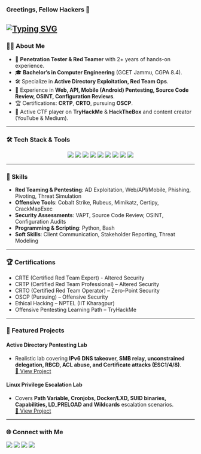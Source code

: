### Greetings, Fellow Hackers 👋

[![Typing SVG](https://readme-typing-svg.herokuapp.com/?lines=Welcome+to+my+Github+Profile)](https://git.io/typing-svg)
---

### 👨‍💻 About Me
- 🔐 **Penetration Tester & Red Teamer** with 2+ years of hands-on experience.
- 🎓 **Bachelor’s in Computer Engineering** (GCET Jammu, CGPA 8.4).
- 🛠 Specialize in **Active Directory Exploitation, Red Team Ops**.
- 🎯 Experience in **Web, API, Mobile (Android) Pentesting, Source Code Review, OSINT, Configuration Reviews**.
- 🏆 Certifications: **CRTP**, **CRTO**, pursuing **OSCP**.
- 📢 Active CTF player on **TryHackMe** & **HackTheBox** and content creator (YouTube & Medium).

---

### 🛠️ Tech Stack & Tools
<p align="center">
  <img src="https://img.shields.io/badge/Cobalt%20Strike-4D4D4D?style=for-the-badge&logo=&logoColor=white"/>
  <img src="https://img.shields.io/badge/PowerView-557C94?style=for-the-badge&logo=&logoColor=white"/>
  <img src="https://img.shields.io/badge/Rubeus-8A4182?style=for-the-badge&logo=&logoColor=white"/>
  <img src="https://img.shields.io/badge/Mimikatz-006E99?style=for-the-badge&logo=&logoColor=white"/>
  <img src="https://img.shields.io/badge/Qualys-FCC624?style=for-the-badge&logo=&logoColor=black"/>
  <img src="https://img.shields.io/badge/Nessus-0078D6?style=for-the-badge&logo=&logoColor=white"/>
  <img src="https://img.shields.io/badge/Checkmarx-4D4D4D?style=for-the-badge&logo=&logoColor=white"/>
  <img src="https://img.shields.io/badge/Python-3776AB?style=for-the-badge&logo=python&logoColor=white"/>
  <img src="https://img.shields.io/badge/Bash-121011?style=for-the-badge&logo=gnu-bash&logoColor=white"/>
</p>

---

### 🚀 Skills
- **Red Teaming & Pentesting**: AD Exploitation, Web/API/Mobile, Phishing, Pivoting, Threat Simulation
- **Offensive Tools**: Cobalt Strike, Rubeus, Mimikatz, Certipy, CrackMapExec
- **Security Assessments**: VAPT, Source Code Review, OSINT, Configuration Audits
- **Programming & Scripting**: Python, Bash
- **Soft Skills**: Client Communication, Stakeholder Reporting, Threat Modeling

---

### 🏆 Certifications
- CRTE (Certified Red Team Expert) - Altered Security
- CRTP (Certified Red Team Professional) – Altered Security
- CRTO (Certified Red Team Operator) – Zero-Point Security
- OSCP (Pursuing) – Offensive Security
- Ethical Hacking – NPTEL (IIT Kharagpur)
- Offensive Pentesting Learning Path – TryHackMe

---

### 📂 Featured Projects
#### **Active Directory Pentesting Lab**
- Realistic lab covering **IPv6 DNS takeover, SMB relay, unconstrained delegation, RBCD, ACL abuse, and Certificate attacks (ESC1/4/8)**.  
[🔗 View Project](https://github.com/AnikateSawhney/Active-Directory-Penetration-Testing-Lab)

#### **Linux Privilege Escalation Lab**
- Covers **Path Variable, Cronjobs, Docker/LXD, SUID binaries, Capabilities, LD_PRELOAD and Wildcards** escalation scenarios.  
[🔗 View Project](https://github.com/AnikateSawhney/Linux-Privilege-Escalation-Lab)

---

### 🌐 Connect with Me
<p align="left">
  <a href="https://www.linkedin.com/in/anikate-sawhney-a9078a16b/"><img src="https://img.shields.io/badge/LinkedIn-0077B5?style=for-the-badge&logo=linkedin&logoColor=white"></a>
  <a href="https://twitter.com/AnikateSawhney"><img src="https://img.shields.io/badge/Twitter-1DA1F2?style=for-the-badge&logo=twitter&logoColor=white"></a>
  <a href="https://www.youtube.com/channel/UCe8huYZp8GUgd2UePmRlUoQ/"><img src="https://img.shields.io/badge/YouTube-FF0000?style=for-the-badge&logo=youtube&logoColor=white"></a>
  <a href="mailto:anikatesawhney549@gmail.com"><img src="https://img.shields.io/badge/Gmail-D14836?style=for-the-badge&logo=gmail&logoColor=white"></a>
</p>

